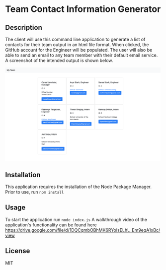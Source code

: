 # Team Contact Information Generator

## Description 
The client will use this command line application to generate a list of contacts 
for their team output in an html file format. When clicked, the GitHub 
account for the Engineer will be populated. The user will also be able 
to send an email to any team member with their default email service. 
A screenshot of the intended output is shown below.

<img src="assets/images/output_screenshot.png" width="500">

## Installation
This application requires the installation of the Node Package Manager. Prior to use, run `npm install`

## Usage
To start the application run `node index.js`
A walkthrough video of the application's functionality can be found here https://drive.google.com/file/d/1DQCqmbOBhMK6RYoIsELhL_Em9eqA1xBc/view

## License
MIT
